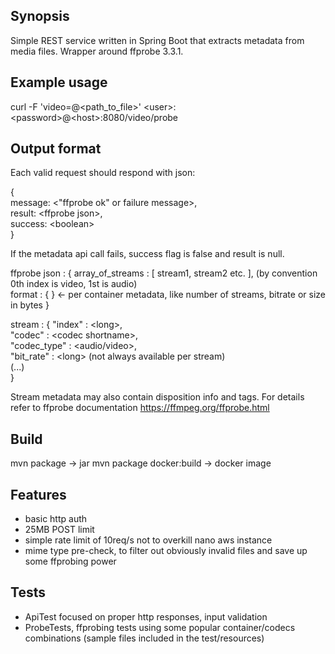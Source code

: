 ## Synopsis

Simple REST service written in Spring Boot that extracts metadata from media files. Wrapper around ffprobe 3.3.1.

## Example usage

curl -F 'video=@<path_to_file>' \<user>:\<password>@\<host>:8080/video/probe

## Output format

Each valid request should respond with json:

{ <br /> 
	message: \<"ffprobe ok" or failure message>, <br />
	result: \<ffprobe json>, <br />
	success: \<boolean> <br /> 
}

If the metadata api call fails, success flag is false and result is null.

ffprobe json : { 
	array_of_streams : [ stream1, stream2 etc. ], (by convention 0th index is video, 1st is audio) <br />
	format : { } <- per container metadata, like number of streams, bitrate or size in bytes
}

stream : {
	"index" : \<long>, <br />
	"codec" : \<codec shortname>, <br />
	"codec_type" : \<audio/video>, <br />
	"bit_rate" : \<long> (not always available per stream) <br />
	(...) <br /> 
}
	
Stream metadata may also contain disposition info and tags. For details refer to ffprobe documentation https://ffmpeg.org/ffprobe.html


## Build

mvn package -> jar
mvn package docker:build -> docker image

## Features

- basic http auth
- 25MB POST limit
- simple rate limit of 10req/s not to overkill nano aws instance
- mime type pre-check, to filter out obviously invalid files and save up some ffprobing power


## Tests

- ApiTest focused on proper http responses, input validation
- ProbeTests, ffprobing tests using some popular container/codecs combinations (sample files included in the test/resources)


